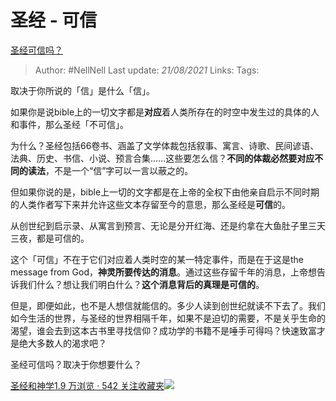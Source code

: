 # 圣经 - 可信
[圣经可信吗？](https://www.zhihu.com/question/319341406/answer/648756684)

> Author: #NellNell
Last update: *21/08/2021*
Links:
Tags:

取决于你所说的「信」是什么「信」。

如果你是说bible上的一切文字都是**对应**着人类所存在的时空中发生过的具体的人和事件，那么圣经「不可信」。

为什么？圣经包括66卷书、涵盖了文学体裁包括叙事、寓言、诗歌、民间谚语、法典、历史、书信、小说、预言合集……这些要怎么信？**不同的体裁必然要对应不同的读法**，不是一个“信”字可以一言以蔽之的。

但如果你说的是，bible上一切的文字都是在上帝的全权下由他亲自启示不同时期的人类作者写下来并允许这些文本存留至今的意思，那么圣经是**可信**的。

从创世纪到启示录、从寓言到预言、无论是分开红海、还是约拿在大鱼肚子里三天三夜，都是可信的。

这个「可信」不在于它们对应着人类时空的某一特定事件，而是在于这是the message from God，**神灵所要传达的消息**。通过这些存留千年的消息，上帝想告诉我们什么？想让我们明白什么？**这个消息背后的真理是可信的**。

但是，即便如此，也不是人想信就能信的。多少人读到创世纪就读不下去了。我们如今生活的世界，与圣经的世界相隔千年，如果不是迫切的需要，不是关乎生命的渴望，谁会去到这本古书里寻找信仰？成功学的书籍不是唾手可得吗？快速致富才是绝大多数人的渴求吧？

圣经可信吗？取决于你想要什么？

[圣经和神学1.9 万浏览 · 542 关注收藏夹![](https://pic2.zhimg.com/80/v2-b2918ef3f9c19572ba524ac59316a917_1440w.png)](https://www.zhihu.com/collection/313814574)
